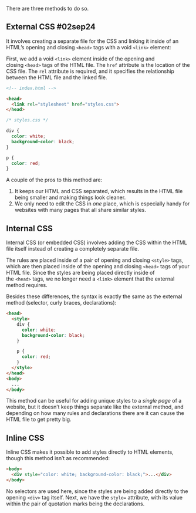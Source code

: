 There are three methods to do so.
## External CSS    #02sep24 
It involves creating a separate file for the CSS and linking it inside of an HTML’s opening and closing `<head>` tags with a void `<link>` element:

First, we add a void `<link>` element inside of the opening and closing `<head>` tags of the HTML file. 
The `href` attribute is the location of the CSS file.
The `rel` attribute is required, and it specifies the relationship between the HTML file and the linked file.

```html
<!-- index.html -->

<head>
  <link rel="stylesheet" href="styles.css">
</head>
```
```css
/* styles.css */

div {
  color: white;
  background-color: black;
}

p {
  color: red;
}
```

A couple of the pros to this method are:
1. It keeps our HTML and CSS separated, which results in the HTML file being smaller and making things look cleaner.
2. We only need to edit the CSS in _one_ place, which is especially handy for websites with many pages that all share similar styles.

## Internal CSS

Internal CSS (or embedded CSS) involves adding the CSS within the HTML file itself instead of creating a completely separate file. 

The rules are placed inside of a pair of opening and closing `<style>` tags, which are then placed inside of the opening and closing `<head>` tags of your HTML file. 
Since the styles are being placed directly inside of the `<head>` tags, we no longer need a `<link>` element that the external method requires.

Besides these differences, the syntax is exactly the same as the external method (selector, curly braces, declarations):

```html
<head>
  <style>
    div {
      color: white;
      background-color: black;
    }

    p {
      color: red;
    }
  </style>
</head>
<body>
  ...
</body>
```

This method can be useful for adding unique styles to a _single page_ of a website, but it doesn’t keep things separate like the external method, and depending on how many rules and declarations there are it can cause the HTML file to get pretty big.

## Inline CSS

Inline CSS makes it possible to add styles directly to HTML elements, though this method isn’t as recommended:

```html
<body>
  <div style="color: white; background-color: black;">...</div>
</body>
```

No selectors are used here, since the styles are being added directly to the opening `<div>` tag itself. 
Next, we have the `style=` attribute, with its value within the pair of quotation marks being the declarations.